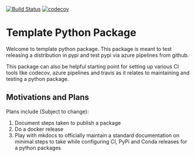 [![Build Status](https://dev.azure.com/umeshtimalsina0644/template-python-project/_apis/build/status/umesh-timalsina.template-python-package?branchName=master)](https://dev.azure.com/umeshtimalsina0644/template-python-project/_build/latest?definitionId=3&branchName=master)
[![codecov](https://codecov.io/gh/umesh-timalsina/template-python-package/branch/master/graph/badge.svg)](https://codecov.io/gh/umesh-timalsina/template-python-package)

# Template Python Package
Welcome to template python package. This package is meant to test releasing a distribution in pypi and test pypi via azure pipelines from github. 

This package can also be helpful starting point for setting up various CI tools like codecov, azure pipelines and travis as it relates to maintaining and testing a python package. 

## Motivations and Plans
Plans include (Subject to change):
 1. Document steps taken to publish a package
 1. Do a docker release 
 1. Play with mkdocs to officially maintain a standard documentation on minimal steps to take while configuring CI, PyPi and Conda releases for a python packages

